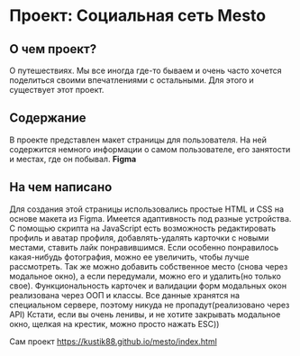 # Проект: Социальная сеть Mesto

## О чем проект?

О путешествиях. Мы все иногда где-то бываем и очень часто хочется поделиться своими впечатлениями с остальными. Для этого и существует этот проект.

## Содержание

В проекте представлен макет страницы для пользователя. На ней содержится немного информации о самом пользователе, его занятости и местах, где он побывал.
**Figma**

## На чем написано

Для создания этой страницы использовались простые HTML и CSS на основе макета из Figma. Имеется адаптивность под разные устройства. С помощью скрипта на JavaScript есть возможность редактировать профиль и аватар профиля, добавлять-удалять карточки с новыми местами, ставить лайк понравившимся. Если особенно понравилось какая-нибудь фотография, можно ее увеличить, чтобы лучше рассмотреть. Так же можно добавить собственное место (снова через модальное окно), а если передумали, можно его и удалить(но только свое). Функциональность карточек и валидации форм модальных окон реализована через ООП и классы. Все данные хранятся на специальном сервере, поэтому никуда не пропадут(реализовано через API) Кстати, если вы очень ленивы, и не хотите закрывать модальное окно, щелкая на крестик, можно просто нажать ESC))


 Сам проект  https://kustik88.github.io/mesto/index.html
